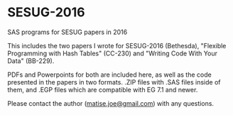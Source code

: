 # SESUG-2016
SAS programs for SESUG papers in 2016

This includes the two papers I wrote for SESUG-2016 (Bethesda), "Flexible Programming with Hash Tables" (CC-230) and "Writing Code With Your Data" (BB-229).

PDFs and Powerpoints for both are included here, as well as the code presented in the papers in two formats.  .ZIP files with .SAS files inside of them, and .EGP files which are compatible with EG 7.1 and newer.

Please contact the author (matise.joe@gmail.com) with any questions.
